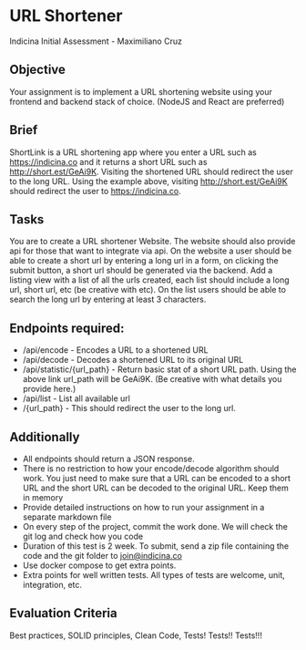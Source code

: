 # URL Shortener
Indicina Initial Assessment - Maximiliano Cruz

## Objective
Your assignment is to implement a URL shortening website using your frontend and backend
stack of choice. (NodeJS and React are preferred)

## Brief
ShortLink is a URL shortening app where you enter a URL such as https://indicina.co and it
returns a short URL such as http://short.est/GeAi9K. Visiting the shortened URL should redirect
the user to the long URL. Using the example above, visiting http://short.est/GeAi9K should
redirect the user to https://indicina.co.

## Tasks
You are to create a URL shortener Website. The website should also provide api for those that
want to integrate via api.
On the website a user should be able to create a short url by entering a long url in a form, on
clicking the submit button, a short url should be generated via the backend.
Add a listing view with a list of all the urls created, each list should include a long url, short url,
etc (be creative with etc). On the list users should be able to search the long url by entering at
least 3 characters.

## Endpoints required:
- /api/encode - Encodes a URL to a shortened URL
- /api/decode - Decodes a shortened URL to its original URL
- /api/statistic/{url_path} - Return basic stat of a short URL path. Using the above link
url_path will be GeAi9K. (Be creative with what details you provide here.)
- /api/list - List all available url
- /{url_path} - This should redirect the user to the long url.

## Additionally
- All endpoints should return a JSON response.
- There is no restriction to how your encode/decode algorithm should work. You just need
to make sure that a URL can be encoded to a short URL and the short URL can be
decoded to the original URL. Keep them in memory
- Provide detailed instructions on how to run your assignment in a separate markdown file
- On every step of the project, commit the work done. We will check the git log and check
how you code
- Duration of this test is 2 week. To submit, send a zip file containing the code and the git
folder to join@indicina.co
- Use docker compose to get extra points.
- Extra points for well written tests. All types of tests are welcome, unit, integration, etc.

## Evaluation Criteria
Best practices, SOLID principles, Clean Code, Tests! Tests!! Tests!!!
